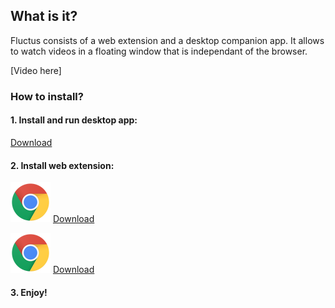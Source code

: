 ## What is it?

Fluctus consists of a web extension and a desktop companion app. It allows to watch videos in a floating window that is independant of the browser.

[Video here]


### How to install?


#### 1. Install and run desktop app: 
   [Download](https://github.com/kivS/Fluctus/releases)



#### 2. Install web extension:

![Chrome](/chrome.png) 
[Download](url)


![Chrome](/chrome.png) 
[Download](url)





#### 3. Enjoy!
